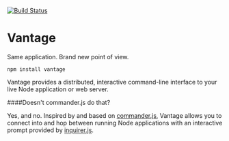 [<img src="https://travis-ci.org/dthree/vantage.svg" alt="Build Status" />](http://travis-ci.org/dthree/vantage)

# Vantage

Same application. Brand new point of view.

    npm install vantage

Vantage provides a distributed, interactive command-line interface to your live Node application or web server.

####Doesn't commander.js do that?

Yes, and no. Inspired by and based on [commander.js](https://www.npmjs.com/package/commander), Vantage allows you to connect into and hop between running Node applications with an interactive prompt provided by [inquirer.js](https://www.npmjs.com/package/inquirer).

